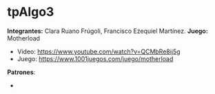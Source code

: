 # tpAlgo3

**Integrantes:** Clara Ruano Frúgoli, Francisco Ezequiel Martínez.
**Juego:** Motherload
 - Video: https://www.youtube.com/watch?v=QCMbRe8ij5g
 - Juego: https://www.1001juegos.com/juego/motherload

**Patrones**:

-
